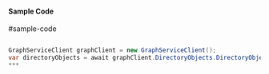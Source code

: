 #### Sample Code
#sample-code 

```C#

GraphServiceClient graphClient = new GraphServiceClient();
var directoryObjects = await graphClient.DirectoryObjects.DirectoryObjects.Request().GetAsync();
*** 

```